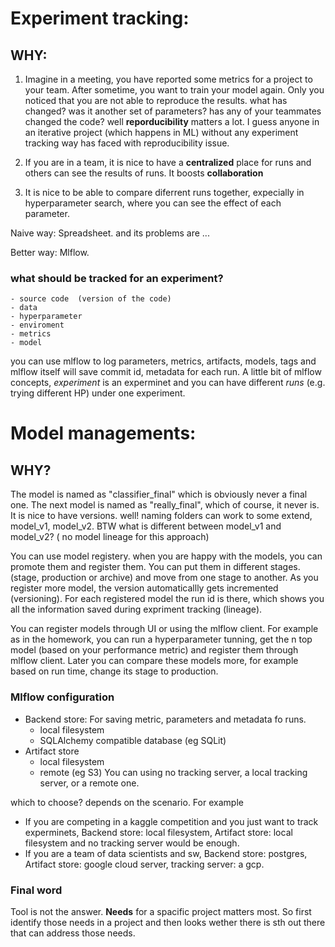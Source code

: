 # Experiment tracking:
## WHY:
 1. Imagine in a meeting, you have reported some metrics for a project to your team. After sometime, you want to train your model again. Only you noticed that you are not able to  reproduce the results. what has changed? was it another set of parameters? has any of your teammates changed the code? well **reporducibility** matters a lot. I guess anyone in an iterative project (which happens in ML) without any experiment tracking way has faced with reproducibility issue.

 2. If you are in  a team, it is nice to have a **centralized** place for runs and others can  see the results of runs. It boosts **collaboration**

 3. It is nice to be able to compare diferrent runs together, expecially in hyperparameter search, where you can see the effect of each parameter. 

 Naive way: 
    Spreadsheet. and its problems are  ...

Better way:
    Mlflow. 
    

### what should be tracked for an experiment?
    - source code  (version of the code)
    - data 
    - hyperparameter
    - enviroment
    - metrics
    - model

you can use mlflow to log parameters, metrics, artifacts, models, tags and mlflow itself will save commit id, metadata for each run. 
A little bit of mlflow concepts, _experiment_ is an experminet and you can have different _runs_ (e.g.  trying different HP) under one experiment.


 # Model managements:
 ## WHY?
The model is named as "classifier_final" which is obviously never a final one. The next model is named as "really_final", which of course, it never is. It is nice to have versions.
well! naming folders can work to some extend, model_v1, model_v2. BTW what is different between model_v1 and model_v2? ( no model lineage for this approach)


You can use model registery. when you are happy with the models, you can promote them and register them. You can put them in different stages. (stage, production or archive) and move from one stage to another. As you register more model, the version automaticallly gets incremented (versioning). For each registered model the run id is there, which shows you all the information saved during expriment tracking (lineage). 

You can register models through UI or using the mlflow client. For example as in the homework, you can run a hyperparameter tunning, get the n top model (based on your performance metric) and register them through mlflow client. Later you can compare these models more, for example based on run time, change its stage to production.


### Mlflow configuration
- Backend store: For saving metric, parameters and metadata fo runs.
    - local filesystem
    -  SQLAlchemy compatible database (eg SQLit)
- Artifact store
    - local filesystem
    - remote (eg S3)
You can using no tracking server, a local tracking server, or a remote one.

which to choose? depends on the scenario. For example 
- If you are competing in a kaggle competition and you just want to track experminets, Backend store: local filesystem, Artifact store: local filesystem and no tracking server would be enough.
- If you are a team of data scientists and sw, Backend store: postgres, Artifact store: google cloud server, tracking server: a gcp.


###  Final word
Tool is not the answer. **Needs** for a spacific project matters most. So first identify those needs in a project and then looks wether there is sth out there that can address those needs.